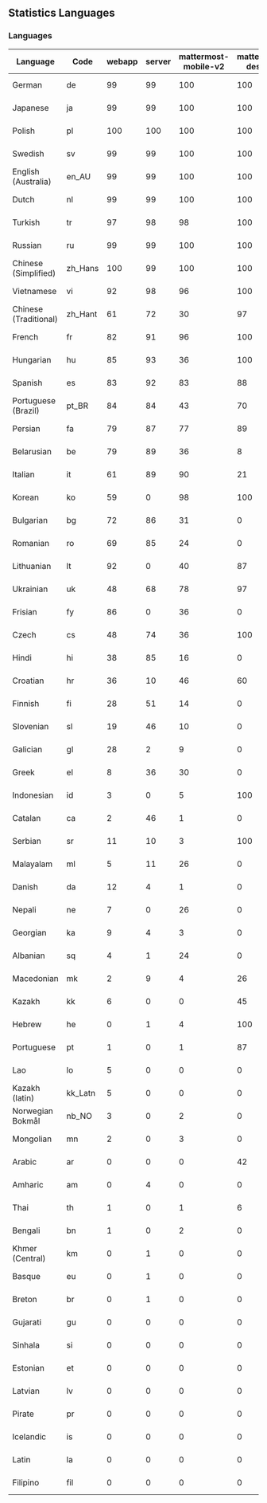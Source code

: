 ## Statistics Languages ##
###  Languages  ###
|Language|Code|webapp|server|mattermost-mobile-v2|mattermost-desktop|playbook-webapp|calls-webapp|Total|Last Modified|
|---|---|---|---|---|---|---|---|---|---|
|German|de| 99| 99| 100| 100| 0| 100| 100|2023-12-06T21:31:31.071069Z|
|Japanese|ja| 99| 99| 100| 100| 0| 100| 99|2023-12-06T07:20:28.691310Z|
|Polish|pl| 100| 100| 100| 100| 0| 100| 99|2023-12-07T06:47:50.393541Z|
|Swedish|sv| 99| 99| 100| 100| 0| 99| 99|2023-12-06T07:23:03.896227Z|
|English (Australia)|en_AU| 99| 99| 100| 100| 0| 0| 99|2023-12-06T07:18:42.137935Z|
|Dutch|nl| 99| 99| 100| 100| 0| 100| 99|2023-12-06T07:21:50.856970Z|
|Turkish|tr| 97| 98| 98| 100| 0| 99| 98|2023-12-06T07:23:20.469473Z|
|Russian|ru| 99| 99| 100| 100| 0| 76| 96|2023-12-06T07:22:33.759754Z|
|Chinese (Simplified)|zh_Hans| 100| 99| 100| 100| 0| 100| 95|2023-12-07T04:46:29.232961Z|
|Vietnamese|vi| 92| 98| 96| 100| 0| 99| 94|2023-12-06T07:23:36.076699Z|
|Chinese (Traditional)|zh_Hant| 61| 72| 30| 97| 0| 16| 88|2023-12-06T07:23:53.686582Z|
|French|fr| 82| 91| 96| 100| 0| 58| 83|2023-12-06T07:19:15.463065Z|
|Hungarian|hu| 85| 93| 36| 100| 0| 0| 82|2023-12-06T07:20:02.213725Z|
|Spanish|es| 83| 92| 83| 88| 0| 28| 80|2023-12-06T07:18:47.616532Z|
|Portuguese (Brazil)|pt_BR| 84| 84| 43| 70| 0| 99| 79|2023-12-06T07:22:12.370853Z|
|Persian|fa| 79| 87| 77| 89| 0| 0| 76|2023-12-06T07:19:01.043893Z|
|Belarusian|be| 79| 89| 36| 8| 0| 0| 75|2023-12-06T07:17:44.598763Z|
|Italian|it| 61| 89| 90| 21| 0| 23| 70|2023-12-06T07:20:16.368223Z|
|Korean|ko| 59| 0| 98| 100| 0| 99| 70|2023-12-06T07:20:51.674792Z|
|Bulgarian|bg| 72| 86| 31| 0| 0| 0| 69|2023-12-06T07:17:49.085877Z|
|Romanian|ro| 69| 85| 24| 0| 0| 0| 66|2023-12-06T07:22:20.964596Z|
|Lithuanian|lt| 92| 0| 40| 87| 0| 88| 63|2023-12-06T07:21:13.204000Z|
|Ukrainian|uk| 48| 68| 78| 97| 0| 0| 58|2023-12-06T07:23:24.444004Z|
|Frisian|fy| 86| 0| 36| 0| 0| 0| 56|2023-12-06T07:19:26.939025Z|
|Czech|cs| 48| 74| 36| 100| 0| 99| 53|2023-11-21T16:01:47.417053Z|
|Hindi|hi| 38| 85| 16| 0| 0| 0| 46|2023-11-20T21:23:27.633713Z|
|Croatian|hr| 36| 10| 46| 60| 0| 99| 37|2023-11-24T11:38:49.446722Z|
|Finnish|fi| 28| 51| 14| 0| 0| 0| 31|2023-11-15T16:15:28.996257Z|
|Slovenian|sl| 19| 46| 10| 0| 0| 0| 23|2023-12-06T07:22:42.622924Z|
|Galician|gl| 28| 2| 9| 0| 0| 0| 18|2023-11-20T21:22:20.048285Z|
|Greek|el| 8| 36| 30| 0| 0| 0| 18|2023-11-20T21:18:28.437684Z|
|Indonesian|id| 3| 0| 5| 100| 0| 0| 14|2023-11-07T11:55:12.955118Z|
|Catalan|ca| 2| 46| 1| 0| 0| 0| 13|2023-11-07T11:54:10.087147Z|
|Serbian|sr| 11| 10| 3| 100| 0| 0| 12|2023-11-20T21:34:41.627214Z|
|Malayalam|ml| 5| 11| 26| 0| 0| 0| 9|2023-10-24T20:55:57.621229Z|
|Danish|da| 12| 4| 1| 0| 0| 0| 8|2023-10-09T15:20:58.185551Z|
|Nepali|ne| 7| 0| 26| 0| 0| 0| 7|2023-11-20T21:30:41.988684Z|
|Georgian|ka| 9| 4| 3| 0| 0| 0| 7|2023-11-20T21:25:58.799542Z|
|Albanian|sq| 4| 1| 24| 0| 0| 0| 5|2023-11-13T11:09:55.892074Z|
|Macedonian|mk| 2| 9| 4| 26| 0| 0| 5|2023-11-16T13:38:15.110899Z|
|Kazakh|kk| 6| 0| 0| 45| 0| 0| 4|2023-12-03T06:02:12.795059Z|
|Hebrew|he| 0| 1| 4| 100| 0| 0| 4|2023-11-16T13:37:22.453849Z|
|Portuguese|pt| 1| 0| 1| 87| 0| 0| 3|2023-10-30T05:05:57.136879Z|
|Lao|lo| 5| 0| 0| 0| 0| 0| 3|2023-10-09T15:20:58.408506Z|
|Kazakh (latin)|kk_Latn| 5| 0| 0| 0| 0| 0| 3|2023-10-24T20:54:35.554803Z|
|Norwegian Bokmål|nb_NO| 3| 0| 2| 0| 0| 0| 2|2023-10-24T20:56:17.583395Z|
|Mongolian|mn| 2| 0| 3| 0| 0| 0| 2|2023-11-15T16:23:04.700139Z|
|Arabic|ar| 0| 0| 0| 42| 0| 0| 1|2023-10-09T15:20:58.462991Z|
|Amharic|am| 0| 4| 0| 0| 0| 0| 1|2023-10-09T15:20:58.102825Z|
|Thai|th| 1| 0| 1| 6| 0| 0| 1|2023-11-27T13:16:51.523833Z|
|Bengali|bn| 1| 0| 2| 0| 0| 0| 1|2023-10-09T15:20:58.129127Z|
|Khmer (Central)|km| 0| 1| 0| 0| 0| 0| 0|2023-10-09T15:20:58.389365Z|
|Basque|eu| 0| 1| 0| 0| 0| 0| 0|2023-10-09T15:20:58.220029Z|
|Breton|br| 0| 1| 0| 0| 0| 0| 0|2023-10-09T15:20:58.146710Z|
|Gujarati|gu| 0| 0| 0| 0| 0| 0| 0|2023-10-09T15:20:58.279932Z|
|Sinhala|si| 0| 0| 0| 0| 0| 0| 0|2023-10-09T15:20:58.537638Z|
|Estonian|et| 0| 0| 0| 0| 0| 0| 0|2023-10-09T15:20:58.209138Z|
|Latvian|lv| 0| 0| 0| 0| 0| 0| 0|2023-10-09T15:20:58.426415Z|
|Pirate|pr| 0| 0| 0| 0| 0| 0| 0|2023-10-09T15:20:58.506339Z|
|Icelandic|is| 0| 0| 0| 0| 0| 0| 0|2023-10-09T15:20:58.340445Z|
|Latin|la| 0| 0| 0| 0| 0| 0| 0|2023-10-09T15:20:58.399153Z|
|Filipino|fil| 0| 0| 0| 0| 0| 0| 0|2023-10-09T15:20:58.242109Z|

